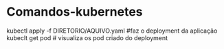 # Comandos-kubernetes

kubectl apply -f DIRETORIO/AQUIVO.yaml #faz o deployment da aplicação
kubeclt get pod # visualiza os pod criado do deployment
